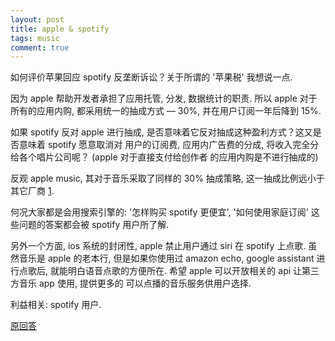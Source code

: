```yaml
---
layout: post
title: apple & spotify
tags: music
comment: true
---
```


如何评价苹果回应 spotify 反垄断诉讼？关于所谓的 '苹果税' 我想说一点.

因为 apple 帮助开发者承担了应用托管, 分发, 数据统计的职责. 所以 apple 对于所有的应用内购, 都采用统一的抽成方式 — 30%, 并在用户订阅一年后降到 15%.

如果 spotify 反对 apple 进行抽成, 是否意味着它反对抽成这种盈利方式？这又是否意味着 spotify 愿意取消对 用户的订阅费, 应用内广告费的分成, 将收入完全分给各个唱片公司呢？ (apple 对于直接支付给创作者 的应用内购是不进行抽成的)

反观 apple music, 其对于音乐采取了同样的 30% 抽成策略, 这一抽成比例远小于其它厂商 [1](https://new.qq.com/cmsn/20150616/20150616008728).

何况大家都是会用搜索引擎的:  '怎样购买 spotify 更便宜', '如何使用家庭订阅' 这些问题的答案都会被 spotify 用户所了解.

另外一个方面, ios 系统的封闭性, apple 禁止用户通过 siri 在 spotify 上点歌. 虽然音乐是 apple 的老本行, 但是如果你使用过 amazon echo, google assistant 进行点歌后, 就能明白语音点歌的方便所在. 希望 apple 可以开放相关的 api 让第三方音乐 app 使用, 提供更多的 可以点播的音乐服务供用户选择.

利益相关: spotify 用户.

[原回答](https://www.zhihu.com/question/316150926/answer/624721854)
